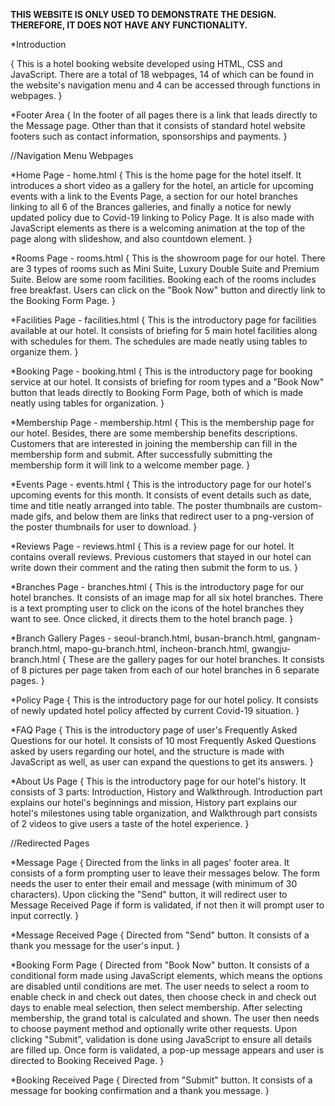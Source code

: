 **THIS WEBSITE IS ONLY USED TO DEMONSTRATE THE DESIGN. THEREFORE, IT DOES NOT HAVE ANY FUNCTIONALITY.**

*Introduction

{
    This is a hotel booking website developed using HTML, CSS and JavaScript. There are a total of 18 webpages, 14 of which can be found in the website's navigation menu and 4 can be accessed through functions in webpages.
} 

*Footer Area
{
    In the footer of all pages there is a link that leads directly to the Message page. Other than that it consists of standard hotel website footers such as contact information, sponsorships and payments.
}

//Navigation Menu Webpages

*Home Page - home.html
{
    This is the home page for the hotel itself. It introduces a short video as a gallery for the hotel, an article for upcoming events with a link to the Events Page, a section for our hotel branches linking to all 6 of the Brances galleries, and finally a notice for newly updated policy due to Covid-19 linking to Policy Page. It is also made with JavaScript elements as there is a welcoming animation at the top of the page along with slideshow, and also countdown element.
}

*Rooms Page - rooms.html
{
	This is the showroom page for our hotel. There are 3 types of rooms such as  Mini Suite, Luxury Double Suite and Premium Suite. Below are some room facilities. Booking each of the rooms includes free breakfast. Users can click on the "Book Now" button and directly link to the Booking Form Page.
}

*Facilities Page - facilities.html
{
    This is the introductory page for facilities available at our hotel. It consists of briefing for 5 main hotel facilities along with schedules for them. The schedules are made neatly using tables to organize them.
}



*Booking Page - booking.html
{
    This is the introductory page for booking service at our hotel. It consists of briefing for room types and a "Book Now" button that leads directly to Booking Form Page, both of which is made neatly using tables for organization.
}

*Membership Page - membership.html
{
	This is the membership page for our hotel. Besides, there are some membership benefits descriptions. Customers that are interested in joining the membership can fill in the membership form and submit. After successfully submitting the membership form it will link to a welcome member page.
}

*Events Page - events.html
{
    This is the introductory page for our hotel's upcoming events for this month. It consists of event details such as date, time and title neatly arranged into table. The poster thumbnails are custom-made gifs, and below them are links that redirect user to a png-version of the poster thumbnails for user to download.
}

*Reviews Page - reviews.html
{
	This is a review page for our hotel. It contains overall reviews. Previous customers that stayed in our hotel can write down their comment and the rating then submit the form to us.
}

*Branches Page - branches.html
{
    This is the introductory page for our hotel branches. It consists of an image map for all six hotel branches. There is a text prompting user to click on the icons of the hotel branches they want to see. Once clicked, it directs them to the hotel branch page.
}

*Branch Gallery Pages - seoul-branch.html, busan-branch.html, gangnam-branch.html, mapo-gu-branch.html, incheon-branch.html, gwangju-branch.html
{
    These are the gallery pages for our hotel branches. It consists of 8 pictures per page taken from each of our hotel branches in 6 separate pages.
}



*Policy Page 
{
    This is the introductory page for our hotel policy. It consists of newly updated hotel policy affected by current Covid-19 situation.
}

*FAQ Page 
{
    This is the introductory page of user's Frequently Asked Questions for our hotel. It consists of 10 most Frequently Asked Questions asked by users regarding our hotel, and the structure is made with JavaScript as well, as user can expand the questions to get its answers.
}

*About Us Page 
{
    This is the introductory page for our hotel's history. It consists of 3 parts: Introduction, History and Walkthrough. Introduction part explains our hotel's beginnings and mission, History part explains our hotel's milestones using table organization, and Walkthrough part consists of 2 videos to give users a taste of the hotel experience.
}

//Redirected Pages

*Message Page 
{
    Directed from the links in all pages' footer area. It consists of a form prompting user to leave their messages below. The form needs the user to enter their email and message (with minimum of 30 characters). Upon clicking the "Send" button, it will redirect user to Message Received Page if form is validated, if not then it will prompt user to input correctly. 
}

*Message Received Page 
{
    Directed from "Send" button. It consists of a thank you message for the user's input.
}

*Booking Form Page 
{
    Directed from "Book Now" button. It consists of a conditional form made using JavaScript elements, which means the options are disabled until conditions are met. The user needs to select a room to enable check in and check out dates, then choose check in and check out days to enable meal selection, then select membership. After selecting membership, the grand total is calculated and shown. The user then needs to choose payment method and optionally write other requests. Upon clicking "Submit", validation is done using JavaScript to ensure all details are filled up. Once form is validated, a pop-up message appears and user is directed to Booking Received Page.
}

*Booking Received Page 
{
    Directed from "Submit" button. It consists of a message for booking confirmation and a thank you message.
}
